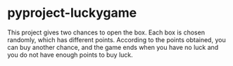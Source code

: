 # pyproject-luckygame
This project gives two chances to open the box. Each box is chosen randomly, 
which has different points. According to the points obtained,
 you can buy another chance,
 and the game ends when you have no luck and you do not have enough points to buy luck.
